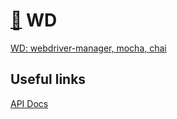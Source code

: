 # [:honeybee:](https://github.com/xgirma/e2e_test_recipes) WD

[WD: webdriver-manager, mocha, chai](https://github.com/xgirma/e2e_test_recipes/tree/master/configuration/wd/wd-webdriver-manager-commonjs-mocha-chai)

## Useful links

[API Docs](https://github.com/admc/wd/blob/master/doc/api.md)

